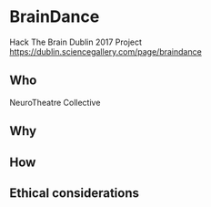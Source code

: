 # BrainDance
Hack The Brain Dublin 2017 Project
https://dublin.sciencegallery.com/page/braindance

## Who
NeuroTheatre Collective

## Why


## How


## Ethical considerations

